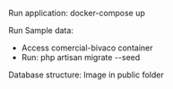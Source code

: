 Run application: docker-compose up

Run Sample data:
+ Access comercial-bivaco container
+ Run: php artisan migrate --seed

Database structure: Image in public folder